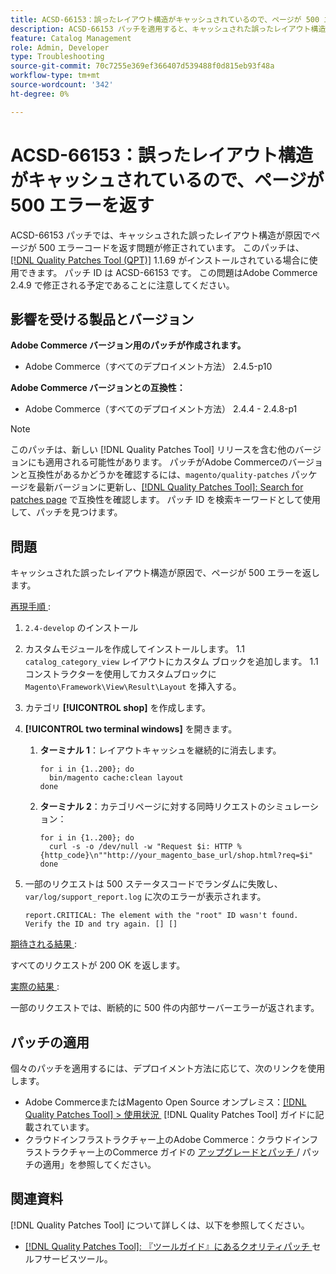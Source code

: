 ```yaml
---
title: ACSD-66153：誤ったレイアウト構造がキャッシュされているので、ページが 500 エラーを返す
description: ACSD-66153 パッチを適用すると、キャッシュされた誤ったレイアウト構造が原因でページが 500 エラーコードを返すAdobe Commerceの問題が修正されます。
feature: Catalog Management
role: Admin, Developer
type: Troubleshooting
source-git-commit: 70c7255e369ef366407d539488f0d815eb93f48a
workflow-type: tm+mt
source-wordcount: '342'
ht-degree: 0%

---
```



# ACSD-66153：誤ったレイアウト構造がキャッシュされているので、ページが 500 エラーを返す

ACSD-66153 パッチでは、キャッシュされた誤ったレイアウト構造が原因でページが 500 エラーコードを返す問題が修正されています。 このパッチは、[[!DNL Quality Patches Tool (QPT)]](/help/tools/quality-patches-tool/quality-patches-tool-to-self-serve-quality-patches.md) 1.1.69 がインストールされている場合に使用できます。 パッチ ID は ACSD-66153 です。 この問題はAdobe Commerce 2.4.9 で修正される予定であることに注意してください。

## 影響を受ける製品とバージョン

**Adobe Commerce バージョン用のパッチが作成されます。**

* Adobe Commerce（すべてのデプロイメント方法） 2.4.5-p10

**Adobe Commerce バージョンとの互換性：**

* Adobe Commerce（すべてのデプロイメント方法） 2.4.4 - 2.4.8-p1

>[!NOTE]
>
>このパッチは、新しい [!DNL Quality Patches Tool] リリースを含む他のバージョンにも適用される可能性があります。 パッチがAdobe Commerceのバージョンと互換性があるかどうかを確認するには、`magento/quality-patches` パッケージを最新バージョンに更新し、[[!DNL Quality Patches Tool]: Search for patches page](https://experienceleague.adobe.com/tools/commerce-quality-patches/index.html?lang=ja) で互換性を確認します。 パッチ ID を検索キーワードとして使用して、パッチを見つけます。

## 問題

キャッシュされた誤ったレイアウト構造が原因で、ページが 500 エラーを返します。

<u> 再現手順 </u>:

1. `2.4-develop` のインストール
1. カスタムモジュールを作成してインストールします。
1.1 `catalog_category_view` レイアウトにカスタム ブロックを追加します。
1.1 コンストラクターを使用してカスタムブロックに `Magento\Framework\View\Result\Layout` を挿入する。
1. カテゴリ **[!UICONTROL shop]** を作成します。
1. **[!UICONTROL two terminal windows]** を開きます。
   1. **ターミナル 1**：レイアウトキャッシュを継続的に消去します。

      ```
      for i in {1..200}; do
        bin/magento cache:clean layout
      done
      ```

   1. **ターミナル 2**：カテゴリページに対する同時リクエストのシミュレーション：

      ```
      for i in {1..200}; do
        curl -s -o /dev/null -w "Request $i: HTTP %{http_code}\n""http://your_magento_base_url/shop.html?req=$i"
      done
      ```

1. 一部のリクエストは 500 ステータスコードでランダムに失敗し、`var/log/support_report.log` に次のエラーが表示されます。

   ```
   report.CRITICAL: The element with the "root" ID wasn't found. Verify the ID and try again. [] []
   ```

<u> 期待される結果 </u>:

すべてのリクエストが 200 OK を返します。

<u> 実際の結果 </u>:

一部のリクエストでは、断続的に 500 件の内部サーバーエラーが返されます。

## パッチの適用

個々のパッチを適用するには、デプロイメント方法に応じて、次のリンクを使用します。

* Adobe CommerceまたはMagento Open Source オンプレミス：[[!DNL Quality Patches Tool] > 使用状況 &#x200B;](/help/tools/quality-patches-tool/usage.md) [!DNL Quality Patches Tool] ガイドに記載されています。
* クラウドインフラストラクチャー上のAdobe Commerce：クラウドインフラストラクチャー上のCommerce ガイドの [&#x200B; アップグレードとパッチ &#x200B;](https://experienceleague.adobe.com/docs/commerce-cloud-service/user-guide/develop/upgrade/apply-patches.html?lang=ja)/ パッチの適用」を参照してください。

## 関連資料

[!DNL Quality Patches Tool] について詳しくは、以下を参照してください。

* [[!DNL Quality Patches Tool]: 『ツールガイド』にあるクオリティパッチ &#x200B;](/help/tools/quality-patches-tool/quality-patches-tool-to-self-serve-quality-patches.md) セルフサービスツール。
